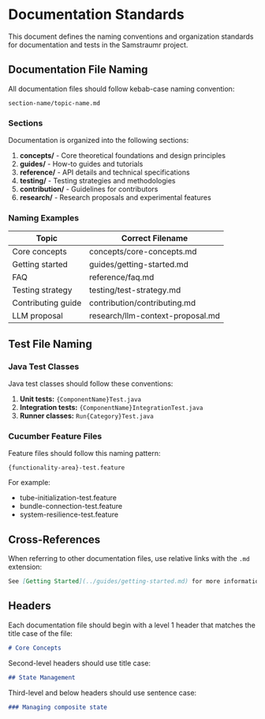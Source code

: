 # Documentation Standards

This document defines the naming conventions and organization standards for documentation and tests in the Samstraumr project.

## Documentation File Naming

All documentation files should follow kebab-case naming convention:

```
section-name/topic-name.md
```

### Sections

Documentation is organized into the following sections:

1. **concepts/** - Core theoretical foundations and design principles
2. **guides/** - How-to guides and tutorials
3. **reference/** - API details and technical specifications
4. **testing/** - Testing strategies and methodologies
5. **contribution/** - Guidelines for contributors
6. **research/** - Research proposals and experimental features

### Naming Examples

| Topic | Correct Filename |
|-------|-----------------|
| Core concepts | concepts/core-concepts.md |
| Getting started | guides/getting-started.md |
| FAQ | reference/faq.md |
| Testing strategy | testing/test-strategy.md |
| Contributing guide | contribution/contributing.md |
| LLM proposal | research/llm-context-proposal.md |

## Test File Naming

### Java Test Classes

Java test classes should follow these conventions:

1. **Unit tests:** `{ComponentName}Test.java`
2. **Integration tests:** `{ComponentName}IntegrationTest.java`
3. **Runner classes:** `Run{Category}Test.java`

### Cucumber Feature Files

Feature files should follow this naming pattern:

```
{functionality-area}-test.feature
```

For example:
- tube-initialization-test.feature
- bundle-connection-test.feature
- system-resilience-test.feature

## Cross-References

When referring to other documentation files, use relative links with the `.md` extension:

```markdown
See [Getting Started](../guides/getting-started.md) for more information.
```

## Headers

Each documentation file should begin with a level 1 header that matches the title case of the file:

```markdown
# Core Concepts
```

Second-level headers should use title case:

```markdown
## State Management
```

Third-level and below headers should use sentence case:

```markdown
### Managing composite state
```